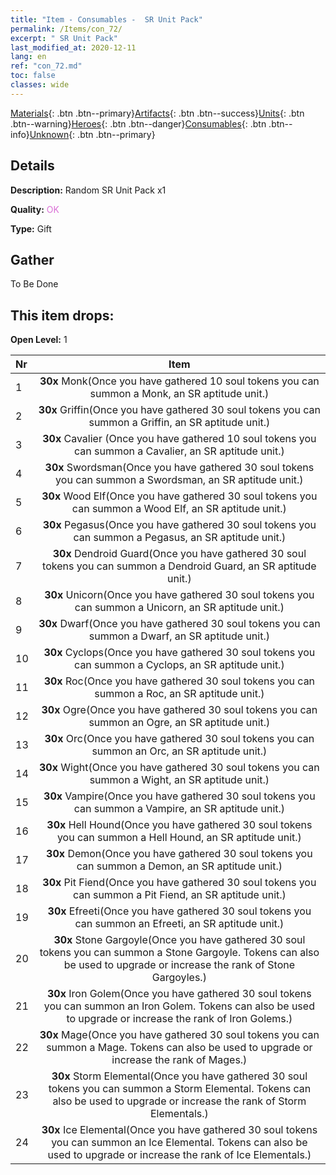 ```yaml
---
title: "Item - Consumables -  SR Unit Pack"
permalink: /Items/con_72/
excerpt: " SR Unit Pack"
last_modified_at: 2020-12-11
lang: en
ref: "con_72.md"
toc: false
classes: wide
---
```

 [Materials](/Items/){: .btn .btn--primary}[Artifacts](/Items/Artifacts/){: .btn .btn--success}[Units](/Items/Units/){: .btn .btn--warning}[Heroes](/Items/Heroes/){: .btn .btn--danger}[Consumables](/Items/Consumables/){: .btn .btn--info}[Unknown](/Items/Unknown/){: .btn .btn--primary}

## Details
 **Description:** Random SR Unit Pack x1

 **Quality:** <span style="color: #DA70D6">OK</span>

 **Type:** Gift

## Gather

  To Be Done

## This item drops:

 **Open Level:** 1

  | Nr |      Item    |
  |:---|:------------:|
  | 1 |  **30x** Monk(Once you have gathered 10 soul tokens you can summon a Monk, an SR aptitude unit.) | 
  | 2 |  **30x** Griffin(Once you have gathered 30 soul tokens you can summon a Griffin, an SR aptitude unit.) | 
  | 3 |  **30x** Cavalier (Once you have gathered 10 soul tokens you can summon a Cavalier, an SR aptitude unit.) | 
  | 4 |  **30x** Swordsman(Once you have gathered 30 soul tokens you can summon a Swordsman, an SR aptitude unit.) | 
  | 5 |  **30x** Wood Elf(Once you have gathered 30 soul tokens you can summon a Wood Elf, an SR aptitude unit.) | 
  | 6 |  **30x** Pegasus(Once you have gathered 30 soul tokens you can summon a Pegasus, an SR aptitude unit.) | 
  | 7 |  **30x** Dendroid Guard(Once you have gathered 30 soul tokens you can summon a Dendroid Guard, an SR aptitude unit.) | 
  | 8 |  **30x** Unicorn(Once you have gathered 30 soul tokens you can summon a Unicorn, an SR aptitude unit.) | 
  | 9 |  **30x** Dwarf(Once you have gathered 30 soul tokens you can summon a Dwarf, an SR aptitude unit.) | 
  | 10 |  **30x** Cyclops(Once you have gathered 30 soul tokens you can summon a Cyclops, an SR aptitude unit.) | 
  | 11 |  **30x** Roc(Once you have gathered 30 soul tokens you can summon a Roc, an SR aptitude unit.) | 
  | 12 |  **30x** Ogre(Once you have gathered 30 soul tokens you can summon an Ogre, an SR aptitude unit.) | 
  | 13 |  **30x** Orc(Once you have gathered 30 soul tokens you can summon an Orc, an SR aptitude unit.) | 
  | 14 |  **30x** Wight(Once you have gathered 30 soul tokens you can summon a Wight, an SR aptitude unit.) | 
  | 15 |  **30x** Vampire(Once you have gathered 30 soul tokens you can summon a Vampire, an SR aptitude unit.) | 
  | 16 |  **30x** Hell Hound(Once you have gathered 30 soul tokens you can summon a Hell Hound, an SR aptitude unit.) | 
  | 17 |  **30x** Demon(Once you have gathered 30 soul tokens you can summon a Demon, an SR aptitude unit.) | 
  | 18 |  **30x** Pit Fiend(Once you have gathered 30 soul tokens you can summon a Pit Fiend, an SR aptitude unit.) | 
  | 19 |  **30x** Efreeti(Once you have gathered 30 soul tokens you can summon an Efreeti, an SR aptitude unit.) | 
  | 20 |  **30x** Stone Gargoyle(Once you have gathered 30 soul tokens you can summon a Stone Gargoyle. Tokens can also be used to upgrade or increase the rank of Stone Gargoyles.) | 
  | 21 |  **30x** Iron Golem(Once you have gathered 30 soul tokens you can summon an Iron Golem. Tokens can also be used to upgrade or increase the rank of Iron Golems.) | 
  | 22 |  **30x** Mage(Once you have gathered 30 soul tokens you can summon a Mage. Tokens can also be used to upgrade or increase the rank of Mages.) | 
  | 23 |  **30x** Storm Elemental(Once you have gathered 30 soul tokens you can summon a Storm Elemental. Tokens can also be used to upgrade or increase the rank of Storm Elementals.) | 
  | 24 |  **30x** Ice Elemental(Once you have gathered 30 soul tokens you can summon an Ice Elemental. Tokens can also be used to upgrade or increase the rank of Ice Elementals.) | 
